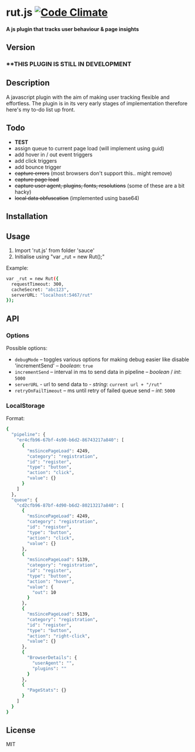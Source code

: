 # rut.js [![Code Climate](https://codeclimate.com/github/frg/rut-js/badges/gpa.svg)](https://codeclimate.com/github/frg/rut-js)
#### A js plugin that tracks user behaviour & page insights

## Version
### **THIS PLUGIN IS STILL IN DEVELOPMENT

## Description
A javascript plugin with the aim of making user tracking flexible and effortless. The plugin is in its very early stages of implementation therefore here's my to-do list up front.

## Todo
 - **TEST**
 - assign queue to current page load (will implement using guid)
 - add hover in / out event triggers
 - add click triggers
 - add bounce trigger
 - ~~capture errors~~ (most browsers don't support this.. might remove)
 - ~~capture page load~~
 - ~~capture user agent, plugins, fonts, resolutions~~ (some of these are a bit hacky)
 - ~~local data obfuscation~~ (implemented using base64)

##  Installation

##  Usage
1. Import 'rut.js' from folder 'sauce'
3. Initialise using "var _rut = new Rut();"

Example:

```sh
var _rut = new Rut({
  requestTimeout: 300,
  cacheSecret: "abc123",
  serverURL: "localhost:5467/rut"
});
```

## API

### Options
Possible options:

* `debugMode` – toggles various options for making debug easier like disable 'incrementSend' – *boolean*: `true`
* `incrementSend` – interval in ms to send data in pipeline – *boolean* / *int*: `5000`
* `serverURL` - url to send data to - *string*: `current url + "/rut"`
* `retryOnFailTimeout` – ms until retry of failed queue send – *int*: `5000`

### LocalStorage
Format:

```sh
{
  "pipeline": {
    "er4cfb96-67bf-4s90-b6d2-86743217a840": [
      {
        "msSincePageLoad": 4249,
        "category": "registration",
        "id": "register",
        "type": "button",
        "action": "click",
        "value": {}
      }
    ]
  },
  "queue": {
    "cd2cfb96-87bf-4d90-b6d2-80213217a840": [
      {
        "msSincePageLoad": 4249,
        "category": "registration",
        "id": "register",
        "type": "button",
        "action": "click",
        "value": {}
      },
      {
        "msSincePageLoad": 5139,
        "category": "registration",
        "id": "register",
        "type": "button",
        "action": "hover",
        "value": {
          "out": 10
        }
      },
      {
        "msSincePageLoad": 5139,
        "category": "registration",
        "id": "register",
        "type": "button",
        "action": "right-click",
        "value": {}
      },
      {
        "BrowserDetails": {
          "userAgent": "",
          "plugins": ""
        }
      },
      {
        "PageStats": {}
      }
    ]
  }
}
```

## License
MIT
